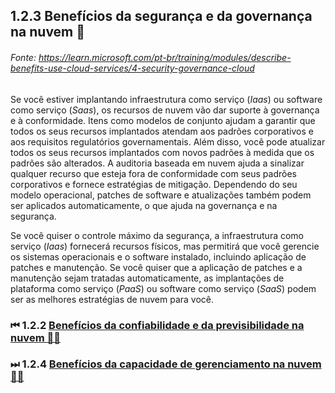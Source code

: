 ## 1.2.3 Benefícios da segurança e da governança na nuvem 👮‍
###### Fonte: https://learn.microsoft.com/pt-br/training/modules/describe-benefits-use-cloud-services/4-security-governance-cloud

Se você estiver implantando infraestrutura como serviço (*Iaas*) ou software como serviço (*Saas*), os recursos de nuvem vão dar suporte à governança e à conformidade. Itens como modelos de conjunto ajudam a garantir que todos os seus recursos implantados atendam aos padrões corporativos e aos requisitos regulatórios governamentais. Além disso, você pode atualizar todos os seus recursos implantados com novos padrões à medida que os padrões são alterados. A auditoria baseada em nuvem ajuda a sinalizar qualquer recurso que esteja fora de conformidade com seus padrões corporativos e fornece estratégias de mitigação. Dependendo do seu modelo operacional, patches de software e atualizações também podem ser aplicados automaticamente, o que ajuda na governança e na segurança.

Se você quiser o controle máximo da segurança, a infraestrutura como serviço (*Iaas*) fornecerá recursos físicos, mas permitirá que você gerencie os sistemas operacionais e o software instalado, incluindo aplicação de patches e manutenção. Se você quiser que a aplicação de patches e a manutenção sejam tratadas automaticamente, as implantações de plataforma como serviço (*PaaS*) ou software como serviço (*SaaS*) podem ser as melhores estratégias de nuvem para você.

### ⏮ 1.2.2 <a href="https://github.com/ofabiobatista/AZ-900/blob/main/confiabilidadePrevisibilidade.md"> Benefícios da confiabilidade e da previsibilidade na nuvem 🕵️‍♂️ </a>
### ⏭ 1.2.4 <a href="https://github.com/ofabiobatista/AZ-900/blob/main/capacidadeGerenciamento.md"> Benefícios da capacidade de gerenciamento na nuvem 👨‍💼</a>
